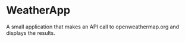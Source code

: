 # WeatherApp

A small application that makes an API call to openweathermap.org and displays the results.
